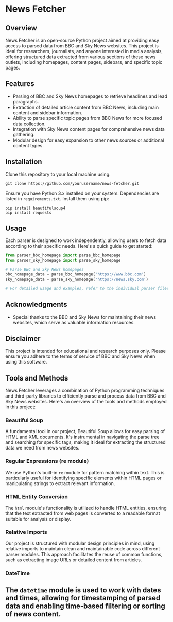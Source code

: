 # News Fetcher

## Overview
News Fetcher is an open-source Python project aimed at providing easy access to parsed data from BBC and Sky News websites. This project is ideal for researchers, journalists, and anyone interested in media analysis, offering structured data extracted from various sections of these news outlets, including homepages, content pages, sidebars, and specific topic pages.

## Features
- Parsing of BBC and Sky News homepages to retrieve headlines and lead paragraphs.
- Extraction of detailed article content from BBC News, including main content and sidebar information.
- Ability to parse specific topic pages from BBC News for more focused data collection.
- Integration with Sky News content pages for comprehensive news data gathering.
- Modular design for easy expansion to other news sources or additional content types.

## Installation
Clone this repository to your local machine using:
```
git clone https://github.com/yourusername/news-fetcher.git
```

Ensure you have Python 3.x installed on your system. Dependencies are listed in `requirements.txt`. Install them using pip:
```
pip install beautifulsoup4
pip install requests
```

## Usage
Each parser is designed to work independently, allowing users to fetch data according to their specific needs. Here's a quick guide to get started:

```python
from parser_bbc_homepage import parse_bbc_homepage
from parser_sky_homepage import parse_sky_homepage

# Parse BBC and Sky News homepages
bbc_homepage_data = parse_bbc_homepage('https://www.bbc.com')
sky_homepage_data = parse_sky_homepage('https://news.sky.com')

# For detailed usage and examples, refer to the individual parser files.
```

## Acknowledgments
- Special thanks to the BBC and Sky News for maintaining their news websites, which serve as valuable information resources.

## Disclaimer
This project is intended for educational and research purposes only. Please ensure you adhere to the terms of service of BBC and Sky News when using this software.

## Tools and Methods

News Fetcher leverages a combination of Python programming techniques and third-party libraries to efficiently parse and process data from BBC and Sky News websites. Here's an overview of the tools and methods employed in this project:

### Beautiful Soup
A fundamental tool in our project, Beautiful Soup allows for easy parsing of HTML and XML documents. It's instrumental in navigating the parse tree and searching for specific tags, making it ideal for extracting the structured data we need from news websites.

### Regular Expressions (re module)
We use Python's built-in `re` module for pattern matching within text. This is particularly useful for identifying specific elements within HTML pages or manipulating strings to extract relevant information.

### HTML Entity Conversion
The `html` module's functionality is utilized to handle HTML entities, ensuring that the text extracted from web pages is converted to a readable format suitable for analysis or display.

### Relative Imports
Our project is structured with modular design principles in mind, using relative imports to maintain clean and maintainable code across different parser modules. This approach facilitates the reuse of common functions, such as extracting image URLs or detailed content from articles.

### DateTime
The `datetime` module is used to work with dates and times, allowing for timestamping of parsed data and enabling time-based filtering or sorting of news content.
---